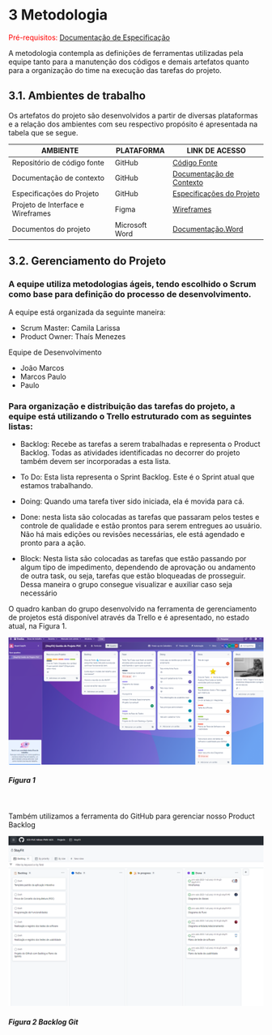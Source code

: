 
# 3 Metodologia

<span style="color:red">Pré-requisitos: <a href="2-Especificação do Projeto.md"> Documentação de Especificação</a></span>

<p>A metodologia contempla as definições de ferramentas utilizadas pela equipe tanto para a manutenção dos códigos e demais artefatos quanto para a organização do time na execução das tarefas do projeto.</p>

## 3.1. Ambientes de trabalho

<p>Os artefatos do projeto são desenvolvidos a partir de diversas plataformas e a relação dos ambientes com seu respectivo propósito é apresentada na tabela que se segue. 
</p>


| AMBIENTE                          | PLATAFORMA        | LINK DE ACESSO |
| ----------------------------------|-------------------|----------------|
| Repositório de código fonte       | GitHub            | [Código Fonte](https://github.com/ICEI-PUC-Minas-PMV-ADS/pmv-ads-2023-1-e2-proj-int-t4-g3-stayfit)
| Documentação de contexto          | GitHub            | [Documentação de Contexto](https://github.com/ICEI-PUC-Minas-PMV-ADS/pmv-ads-2023-1-e2-proj-int-t4-g3-stayfit/blob/main/docs/01-Documenta%C3%A7%C3%A3o%20de%20Contexto.md)
| Especificações do Projeto         | GitHub            | [Especificações do Projeto](https://github.com/ICEI-PUC-Minas-PMV-ADS/pmv-ads-2023-1-e2-proj-int-t4-g3-stayfit/blob/main/docs/02-Especifica%C3%A7%C3%A3o%20do%20Projeto.md)
| Projeto de Interface e Wireframes | Figma             |[Wireframes](https://www.figma.com/file/FFJu2SzwhhymVbhERLefjc/App-Fitness-(Copy)?t=ivTvGBM4HDShS4Dw-0)
|Documentos do projeto          | Microsoft Word | [Documentação.Word](https://sgapucminasbr-my.sharepoint.com/:w:/g/personal/1413347_sga_pucminas_br/Ecs8JEgjMtBJhA-4GRgn6z0BxWrSXwVDlUnUvjpLkStllQ?e=Q52zeY)

## 3.2. Gerenciamento do Projeto

### A equipe utiliza metodologias ágeis, tendo escolhido o Scrum como base para definição do processo de desenvolvimento. 

  

A equipe está organizada da seguinte maneira: 

- Scrum Master: Camila Larissa 
- Product Owner: Thaís Menezes 

<p> Equipe de Desenvolvimento </p>

- João Marcos 
- Marcos Paulo
- Paulo 

  

### Para organização e distribuição das tarefas do projeto, a equipe está utilizando o Trello estruturado com as seguintes listas: 

  

- Backlog: Recebe as tarefas a serem trabalhadas e representa o Product Backlog. Todas as atividades identificadas no decorrer do projeto também devem ser incorporadas a esta lista. 

- To Do: Esta lista representa o Sprint Backlog. Este é o Sprint atual que estamos trabalhando. 

- Doing: Quando uma tarefa tiver sido iniciada, ela é movida para cá. 

-	Done: nesta lista são colocadas as tarefas que passaram pelos testes e controle de qualidade e estão prontos para serem entregues ao usuário. Não há mais edições ou revisões necessárias, ele está agendado e pronto para a ação. 

- Block: Nesta lista são colocadas as tarefas que estão passando por algum tipo de impedimento, dependendo de aprovação ou andamento de outra task, ou seja, tarefas que estão bloqueadas de prosseguir. Dessa maneira o grupo consegue visualizar e auxiliar caso seja necessário 

  

O quadro kanban do grupo desenvolvido na ferramenta de gerenciamento de projetos está disponível através da Trello e é apresentado, no estado atual, na Figura 1. 
<p align="center"> 
  <img src="img/backlog1.png" width="800">
</p>
 
##### _Figura 1_

<br/>

<p>Também utilizamos a ferramenta do GitHub para gerenciar nosso Product Backlog</p>

<p align="center"> 
  <img src="img/backlog2.png" width="800">
</p>
 
##### _Figura 2 Backlog Git_

<br/>
